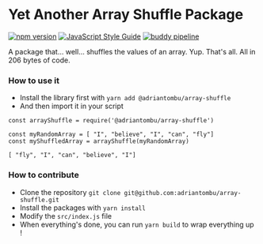Yet Another Array Shuffle Package
=================================

[![npm version](https://badge.fury.io/js/%40adriantombu%2Farray-shuffle.svg)](https://badge.fury.io/js/%40adriantombu%2Farray-shuffle) [![JavaScript Style Guide](https://img.shields.io/badge/code_style-standard-brightgreen.svg)](https://standardjs.com) [![buddy pipeline](https://app.buddy.works/otso/array-shuffle/pipelines/pipeline/140025/badge.svg?token=7c466137d3a236e04f255619e7e906afa90a993122df5bb06eec336813d1b265 "buddy pipeline")](https://app.buddy.works/otso/array-shuffle/pipelines/pipeline/140025)

A package that... well... shuffles the values of an array. Yup. That's all. All in 206 bytes of code.

### How to use it

* Install the library first with `yarn add @adriantombu/array-shuffle`
* And then import it in your script

```
const arrayShuffle = require('@adriantombu/array-shuffle')

const myRandomArray = [ "I", "believe", "I", "can", "fly"]
const myShuffledArray = arrayShuffle(myRandomArray)

[ "fly", "I", "can", "believe", "I"]
```

### How to contribute

* Clone the repository `git clone git@github.com:adriantombu/array-shuffle.git`
* Install the packages with `yarn install`
* Modify the `src/index.js` file
* When everything's done, you can run `yarn build` to wrap everything up !
